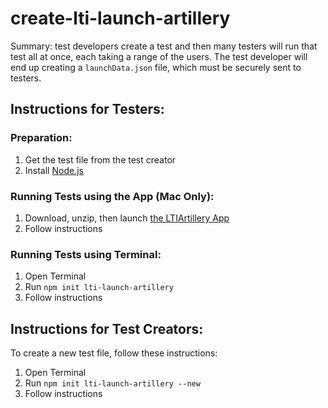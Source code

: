 # create-lti-launch-artillery

Summary: test developers create a test and then many testers will run that test all at once, each taking a range of the users. The test developer will end up creating a `launchData.json` file, which must be securely sent to testers.

## Instructions for Testers:

### Preparation:

1. Get the test file from the test creator
2. Install [Node.js](nodejs.org)

### Running Tests using the App (Mac Only):

1. Download, unzip, then launch [the LTIArtillery App](https://github.com/harvard-edtech/create-lti-launch-artillery/raw/master/LTIArtillery.zip)
2. Follow instructions

### Running Tests using Terminal:

1. Open Terminal
2. Run `npm init lti-launch-artillery`
3. Follow instructions

## Instructions for Test Creators:

To create a new test file, follow these instructions:

1. Open Terminal
2. Run `npm init lti-launch-artillery --new`
3. Follow instructions
